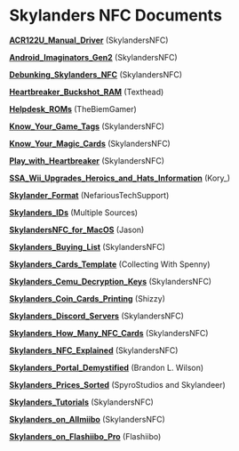 # Skylanders NFC Documents

**[ACR122U_Manual_Driver](https://skylandersnfc.github.io/Docs/ACR122U_Manual_Driver)** (SkylandersNFC)

**[Android_Imaginators_Gen2](https://skylandersnfc.github.io/Docs/Android_Imaginators_Gen2)** (SkylandersNFC)

**[Debunking_Skylanders_NFC](https://skylandersnfc.github.io/Docs/Debunking_Skylanders_NFC)** (SkylandersNFC)

**[Heartbreaker_Buckshot_RAM](https://skylandersnfc.github.io/Docs/Heartbreaker_Buckshot_RAM)** (Texthead)

**[Helpdesk_ROMs](https://skylandersnfc.github.io/Docs/Helpdesk_ROMs)** (TheBiemGamer)

**[Know_Your_Game_Tags](https://skylandersnfc.github.io/Docs/Know_Your_Game_Tags)** (SkylandersNFC)

**[Know_Your_Magic_Cards](https://skylandersnfc.github.io/Docs/Know_Your_Magic_Cards)** (SkylandersNFC)

**[Play_with_Heartbreaker](https://skylandersnfc.github.io/Docs/Play_with_Heartbreaker)** (SkylandersNFC)

**[SSA_Wii_Upgrades_Heroics_and_Hats_Information](https://skylandersnfc.github.io/Docs/SSA_Wii_Upgrades_Heroics_and_Hats_Information)** (Kory_)

**[Skylander_Format](https://skylandersnfc.github.io/Docs/Skylander_Format)** (NefariousTechSupport)

**[Skylanders_IDs](https://skylandersnfc.github.io/Docs/Skylanders_IDs)** (Multiple Sources)

**[SkylandersNFC_for_MacOS](https://skylandersnfc.github.io/Docs/SkylandersNFC_for_MacOS)** (Jason)

**[Skylanders_Buying_List](https://skylandersnfc.github.io/Docs/Skylanders_Buying_List)** (SkylandersNFC)

**[Skylanders_Cards_Template](https://skylandersnfc.github.io/Docs/Skylanders_Cards_Template)** (Collecting With Spenny)

**[Skylanders_Cemu_Decryption_Keys](https://skylandersnfc.github.io/Docs/Skylanders_Cemu_Decryption_Keys)** (SkylandersNFC)

**[Skylanders_Coin_Cards_Printing](https://skylandersnfc.github.io/Docs/Skylanders_Coin_Cards_Printing)** (Shizzy)

**[Skylanders_Discord_Servers](https://skylandersnfc.github.io/Docs/Skylanders_Discord_Servers)** (SkylandersNFC)

**[Skylanders_How_Many_NFC_Cards](https://skylandersnfc.github.io/Docs/Skylanders_How_Many_NFC_Cards)** (SkylandersNFC)

**[Skylanders_NFC_Explained](https://skylandersnfc.github.io/Docs/Skylanders_NFC_Explained)** (SkylandersNFC)

**[Skylanders_Portal_Demystified](https://skylandersnfc.github.io/Docs/Skylanders_Portal_Demystified)** (Brandon L. Wilson)

**[Skylanders_Prices_Sorted](https://skylandersnfc.github.io/Docs/Skylanders_Prices_Sorted)** (SpyroStudios and Skylandeer)

**[Skylanders_Tutorials](https://skylandersnfc.github.io/Docs/Skylanders_Tutorials)** (SkylandersNFC)

**[Skylanders_on_Allmiibo](https://skylandersnfc.github.io/Docs/Skylanders_on_Allmiibo)** (SkylandersNFC)

**[Skylanders_on_Flashiibo_Pro](https://skylandersnfc.github.io/Docs/Skylanders_on_Flashiibo_Pro)** (Flashiibo)
